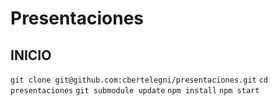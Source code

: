 # Presentaciones


## INICIO


`git clone git@github.com:cbertelegni/presentaciones.git`
`cd presentaciones`
`git submodule update`
`npm install`
`npm start` 



